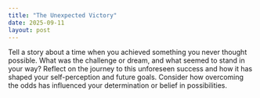 ```yaml
---
title: "The Unexpected Victory"
date: 2025-09-11
layout: post
---
```


Tell a story about a time when you achieved something you never thought possible. What was the challenge or dream, and what seemed to stand in your way? Reflect on the journey to this unforeseen success and how it has shaped your self-perception and future goals. Consider how overcoming the odds has influenced your determination or belief in possibilities.
